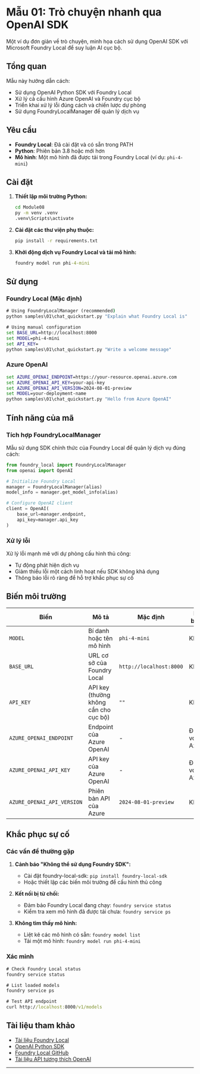 <!--
CO_OP_TRANSLATOR_METADATA:
{
  "original_hash": "fb649a75048715165e76e20b366620a9",
  "translation_date": "2025-09-25T00:08:36+00:00",
  "source_file": "Module08/samples/01/README.md",
  "language_code": "vi"
}
-->
# Mẫu 01: Trò chuyện nhanh qua OpenAI SDK

Một ví dụ đơn giản về trò chuyện, minh họa cách sử dụng OpenAI SDK với Microsoft Foundry Local để suy luận AI cục bộ.

## Tổng quan

Mẫu này hướng dẫn cách:
- Sử dụng OpenAI Python SDK với Foundry Local
- Xử lý cả cấu hình Azure OpenAI và Foundry cục bộ
- Triển khai xử lý lỗi đúng cách và chiến lược dự phòng
- Sử dụng FoundryLocalManager để quản lý dịch vụ

## Yêu cầu

- **Foundry Local**: Đã cài đặt và có sẵn trong PATH
- **Python**: Phiên bản 3.8 hoặc mới hơn
- **Mô hình**: Một mô hình đã được tải trong Foundry Local (ví dụ: `phi-4-mini`)

## Cài đặt

1. **Thiết lập môi trường Python:**
   ```cmd
   cd Module08
   py -m venv .venv
   .venv\Scripts\activate
   ```

2. **Cài đặt các thư viện phụ thuộc:**
   ```cmd
   pip install -r requirements.txt
   ```

3. **Khởi động dịch vụ Foundry Local và tải mô hình:**
   ```cmd
   foundry model run phi-4-mini
   ```

## Sử dụng

### Foundry Local (Mặc định)

```cmd
# Using FoundryLocalManager (recommended)
python samples\01\chat_quickstart.py "Explain what Foundry Local is"

# Using manual configuration
set BASE_URL=http://localhost:8000
set MODEL=phi-4-mini
set API_KEY=
python samples\01\chat_quickstart.py "Write a welcome message"
```

### Azure OpenAI

```cmd
set AZURE_OPENAI_ENDPOINT=https://your-resource.openai.azure.com
set AZURE_OPENAI_API_KEY=your-api-key
set AZURE_OPENAI_API_VERSION=2024-08-01-preview
set MODEL=your-deployment-name
python samples\01\chat_quickstart.py "Hello from Azure OpenAI"
```

## Tính năng của mã

### Tích hợp FoundryLocalManager

Mẫu sử dụng SDK chính thức của Foundry Local để quản lý dịch vụ đúng cách:

```python
from foundry_local import FoundryLocalManager
from openai import OpenAI

# Initialize Foundry Local
manager = FoundryLocalManager(alias)
model_info = manager.get_model_info(alias)

# Configure OpenAI client
client = OpenAI(
    base_url=manager.endpoint,
    api_key=manager.api_key
)
```

### Xử lý lỗi

Xử lý lỗi mạnh mẽ với dự phòng cấu hình thủ công:
- Tự động phát hiện dịch vụ
- Giảm thiểu lỗi một cách linh hoạt nếu SDK không khả dụng
- Thông báo lỗi rõ ràng để hỗ trợ khắc phục sự cố

## Biến môi trường

| Biến | Mô tả | Mặc định | Bắt buộc |
|------|-------|----------|----------|
| `MODEL` | Bí danh hoặc tên mô hình | `phi-4-mini` | Không |
| `BASE_URL` | URL cơ sở của Foundry Local | `http://localhost:8000` | Không |
| `API_KEY` | API key (thường không cần cho cục bộ) | `""` | Không |
| `AZURE_OPENAI_ENDPOINT` | Endpoint của Azure OpenAI | - | Đối với Azure |
| `AZURE_OPENAI_API_KEY` | API key của Azure OpenAI | - | Đối với Azure |
| `AZURE_OPENAI_API_VERSION` | Phiên bản API của Azure | `2024-08-01-preview` | Không |

## Khắc phục sự cố

### Các vấn đề thường gặp

1. **Cảnh báo "Không thể sử dụng Foundry SDK":**
   - Cài đặt foundry-local-sdk: `pip install foundry-local-sdk`
   - Hoặc thiết lập các biến môi trường để cấu hình thủ công

2. **Kết nối bị từ chối:**
   - Đảm bảo Foundry Local đang chạy: `foundry service status`
   - Kiểm tra xem mô hình đã được tải chưa: `foundry service ps`

3. **Không tìm thấy mô hình:**
   - Liệt kê các mô hình có sẵn: `foundry model list`
   - Tải một mô hình: `foundry model run phi-4-mini`

### Xác minh

```cmd
# Check Foundry Local status
foundry service status

# List loaded models
foundry service ps

# Test API endpoint
curl http://localhost:8000/v1/models
```

## Tài liệu tham khảo

- [Tài liệu Foundry Local](https://learn.microsoft.com/azure/ai-foundry/foundry-local/)
- [OpenAI Python SDK](https://github.com/openai/openai-python)
- [Foundry Local GitHub](https://github.com/microsoft/Foundry-Local)
- [Tài liệu API tương thích OpenAI](https://learn.microsoft.com/azure/ai-foundry/foundry-local/how-to/how-to-integrate-with-inference-sdks)

---

